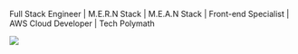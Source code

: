 Full Stack Engineer | M.E.R.N Stack | M.E.A.N Stack | Front-end Specialist | AWS Cloud Developer | Tech Polymath

<img src="https://github-readme-stats.vercel.app/api?username=Godstrump&&show_icons=true&title_color=ffffff&icon_color=bb2acf&text_color=daf7dc&bg_color=000000">
